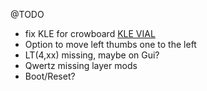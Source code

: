 @TODO 
* fix KLE for crowboard [KLE VIAL](http://www.keyboard-layout-editor.com/#/gists/8bdcce3ef76c79debf69300efd1d53b5)
* Option to move left thumbs one to the left
* LT(4,xx) missing, maybe on Gui?
* Qwertz missing layer mods
* Boot/Reset?


